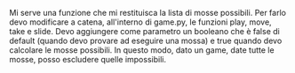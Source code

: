 Mi serve una funzione che mi restituisca la lista di mosse possibili.
Per farlo devo modificare a catena, all'interno di game.py, le funzioni play, move, take e slide.
Devo aggiungere come parametro un booleano che è false di default (quando devo provare ad eseguire una mossa) e true quando devo calcolare le mosse possibili.
In questo modo, dato un game, date tutte le mosse, posso escludere quelle impossibili.